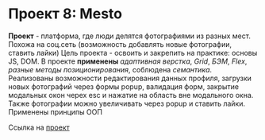 

# Проект 8: Mesto

**Проект** - платформа, где люди делятся фотографиями из разных мест. Похожа на соц.сеть (возможность добавлять новые фотографии, ставить лайки)
Цель проекта - освоить и закрепить на практике: основы JS, DOM.
В проекте **применены** _адаптивная верстка_, _Grid_, _БЭМ_, _Flex_, _разные методы позиционирования_, соблюдена _семантика_. 
Реализованы возможности редактирования данных профиля, загрузки новых фотографий через формы popup, валидация форм, закрытие модальных окон черех esc и нажатие на область вне модального окна. Также фотографии можно увеличивать через popup и ставить лайки. 
Применены принципы ООП

Ссылка на [проект](https://maria-webdev.github.io/mesto/index.html)